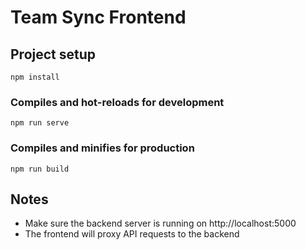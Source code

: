 # Team Sync Frontend

## Project setup
```
npm install
```

### Compiles and hot-reloads for development
```
npm run serve
```

### Compiles and minifies for production
```
npm run build
```

## Notes
- Make sure the backend server is running on http://localhost:5000
- The frontend will proxy API requests to the backend

